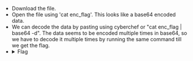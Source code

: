 - Download the file.
- Open the file using 'cat enc_flag'. This looks like a base64 encoded data.
- We can decode the data by pasting using cyberchef or "cat enc_flag | base64 -d". The data seems to be encoded multiple times in base64, so we have to decode it 
  multiple times by running the same command till we get the flag.
- <details> 
  <summary>Flag</summary>
   picoCTF{base64_n3st3d_dic0d!n8_d0wnl04d3d_9b59b35c}
  </details>
